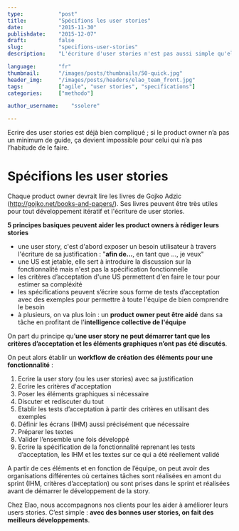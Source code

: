 ```yaml
---
type:           "post"
title:          "Spécifions les user stories"
date:           "2015-11-30"
publishdate:    "2015-12-07"
draft:          false
slug:           "specifions-user-stories"
description:    "L'écriture d'user stories n'est pas aussi simple qu'elle peut le paraître. Avec un minimum de guide, on peut s'améliorer rapidement."

language:       "fr"
thumbnail:      "/images/posts/thumbnails/50-quick.jpg"
header_img:     "/images/posts/headers/elao_team_front.jpg"
tags:           ["agile", "user stories", "specifications"]
categories:     ["methodo"]

author_username:    "ssolere"

---
```


Ecrire des user stories est déjà bien compliqué ; si le product owner n’a pas un minimum de guide, ça devient impossible pour celui qui n’a pas l’habitude de le faire.<!--more-->

# Spécifions les user stories

Chaque product owner devrait lire les livres de Gojko Adzic (http://gojko.net/books-and-papers/). Ses livres peuvent être très utiles pour tout développement itératif et l'écriture de user stories.

**5 principes basiques peuvent aider les product owners à rédiger leurs stories**

* une user story, c'est d'abord exposer un besoin utilisateur à travers l'écriture de sa justification : "**afin de…**, en tant que …, je veux"
* une US est jetable, elle sert à introduire la discussion sur la fonctionnalité mais n'est pas la spécification fonctionnelle
* les critères d’acceptation d'une US permettent d'en faire le tour pour estimer sa compléxité
* les spécifications peuvent s’écrire sous forme de tests d’acceptation avec des exemples pour permettre à toute l'équipe de bien comprendre le besoin
* à plusieurs, on va plus loin : un **product owner peut être aidé** dans sa tâche en profitant de l'**intelligence collective de l'équipe**

On part du principe qu’**une user story ne peut démarrer tant que les critères d’acceptation et les éléments graphiques n’ont pas été discutés**.

On peut alors établir un **workflow de création des éléments pour une fonctionnalité** :

1. Ecrire la user story (ou les user stories) avec sa justification
2. Ecrire les critères d'acceptation
3. Poser les éléments graphiques si nécessaire
4. Discuter et rediscuter du tout
5. Etablir les tests d’acceptation à partir des critères en utilisant des exemples
6. Définir les écrans (IHM) aussi précisément que nécessaire
7. Préparer les textes
8. Valider l’ensemble une fois développé
9. Ecrire la spécification de la fonctionnalité reprenant les tests d’acceptation, les IHM et les textes sur ce qui a été réellement validé

A partir de ces éléments et en fonction de l’équipe, on peut avoir des organisations différentes où certaines tâches sont réalisées en amont du sprint (IHM, critères d’acceptation) ou sont prises dans le sprint et réalisées avant de démarrer le développement de la story.

Chez Elao, nous accompagnons nos clients pour les aider à améliorer leurs users stories. C’est simple : **avec des bonnes user stories, on fait des meilleurs développements**.
